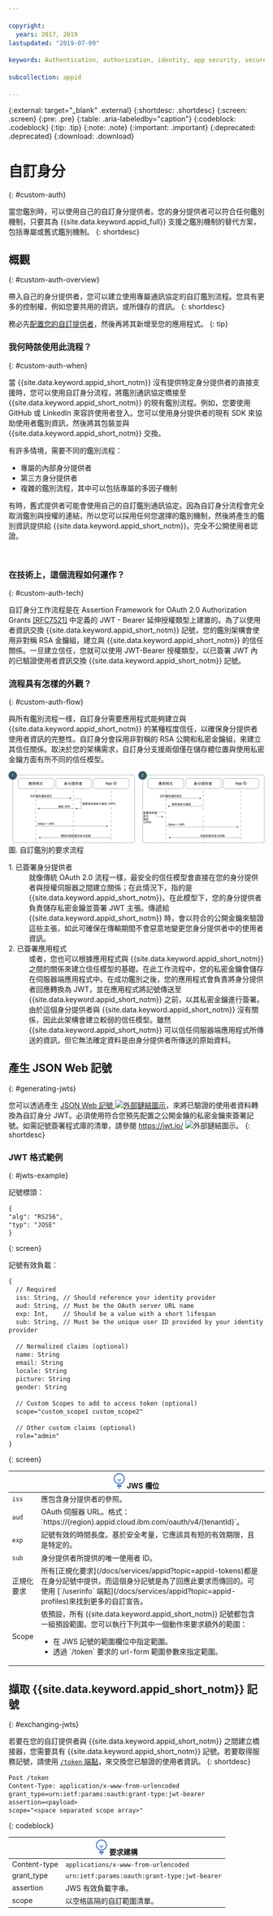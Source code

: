 ```yaml
---

copyright:
  years: 2017, 2019
lastupdated: "2019-07-09"

keywords: Authentication, authorization, identity, app security, secure, custom, proprietary, 

subcollection: appid

---
```


{:external: target="_blank" .external}
{:shortdesc: .shortdesc}
{:screen: .screen}
{:pre: .pre}
{:table: .aria-labeledby="caption"}
{:codeblock: .codeblock}
{:tip: .tip}
{:note: .note}
{:important: .important}
{:deprecated: .deprecated}
{:download: .download}

# 自訂身分
{: #custom-auth}

當您鑑別時，可以使用自己的自訂身分提供者。您的身分提供者可以符合任何鑑別機制，只要其為 {{site.data.keyword.appid_full}} 支援之鑑別機制的替代方案，包括專屬或舊式鑑別機制。
{: shortdesc}

## 概觀
{: #custom-auth-overview}

帶入自己的身分提供者，您可以建立使用專屬通訊協定的自訂鑑別流程。您具有更多的控制權，例如您要共用的資訊，或所儲存的資訊。
{: shortdesc}

務必先[配置您的自訂提供者](/docs/services/appid?topic=appid-custom-identity)，然後再將其新增至您的應用程式。
{: tip}

### 我何時該使用此流程？
{: #custom-auth-when}

當 {{site.data.keyword.appid_short_notm}} 沒有提供特定身分提供者的直接支援時，您可以使用自訂身分流程，將鑑別通訊協定橋接至 {{site.data.keyword.appid_short_notm}} 的現有鑑別流程。例如，您要使用 GitHub 或 LinkedIn 來容許使用者登入。您可以使用身分提供者的現有 SDK 來協助使用者鑑別資訊，然後將其包裝並與 {{site.data.keyword.appid_short_notm}} 交換。

有許多情境，需要不同的鑑別流程：

 - 專屬的內部身分提供者
 - 第三方身分提供者
 - 複雜的鑑別流程，其中可以包括專屬的多因子機制

有時，舊式提供者可能會使用自己的自訂鑑別通訊協定。因為自訂身分流程會完全取消鑑別與授權的連結，所以您可以採用任何您選擇的鑑別機制，然後將產生的鑑別資訊提供給 {{site.data.keyword.appid_short_notm}}。完全不公開使用者認證。

</br>

### 在技術上，這個流程如何運作？
{: #custom-auth-tech}

自訂身分工作流程是在 Assertion Framework for OAuth 2.0 Authorization Grants [[RFC7521]](https://tools.ietf.org/html/rfc7523#section-2.1) 中定義的 JWT - Bearer 延伸授權類型上建置的。為了以使用者資訊交換 {{site.data.keyword.appid_short_notm}} 記號，您的鑑別架構會使用非對稱 RSA 金鑰組，建立與 {{site.data.keyword.appid_short_notm}} 的信任關係。一旦建立信任，您就可以使用 JWT-Bearer 授權類型，以已簽署 JWT 內的已驗證使用者資訊交換 {{site.data.keyword.appid_short_notm}} 記號。

### 流程具有怎樣的外觀？
{: #custom-auth-flow}

與所有鑑別流程一樣，自訂身分需要應用程式能夠建立與 {{site.data.keyword.appid_short_notm}} 的某種程度信任，以確保身分提供者使用者資訊的完整性。自訂身分會採用非對稱的 RSA 公開和私密金鑰組，來建立其信任關係。取決於您的架構需求，自訂身分支援兩個僅在儲存體位置與使用私密金鑰方面有所不同的信任模型。

![自訂鑑別要求流程](images/customauth.png)
圖. 自訂鑑別的要求流程

<dl>
  <dt>1. 已簽署身分提供者</dt>
    <dd>就像傳統 OAuth 2.0 流程一樣，最安全的信任模型會直接在您的身分提供者與授權伺服器之間建立關係；在此情況下，指的是 {{site.data.keyword.appid_short_notm}}。在此模型下，您的身分提供者負責儲存私密金鑰並簽署 JWT 主張。傳遞給 {{site.data.keyword.appid_short_notm}} 時，會以符合的公開金鑰來驗證這些主張，如此可確保在傳輸期間不會惡意地變更您身分提供者中的使用者資訊。</dd>
  <dt>2. 已簽署應用程式</dt>
    <dd>或者，您也可以根據應用程式與 {{site.data.keyword.appid_short_notm}} 之間的關係來建立信任模型的基礎。在此工作流程中，您的私密金鑰會儲存在伺服器端應用程式中。在成功鑑別之後，您的應用程式會負責將身分提供者回應轉換為 JWT，並在應用程式將記號傳送至 {{site.data.keyword.appid_short_notm}} 之前，以其私密金鑰進行簽署。由於這個身分提供者與 {{site.data.keyword.appid_short_notm}} 沒有關係，因此此架構會建立較弱的信任模型。雖然 {{site.data.keyword.appid_short_notm}} 可以信任伺服器端應用程式所傳送的資訊，但它無法確定資料是由身分提供者所傳送的原始資料。</dd>
</dl>


## 產生 JSON Web 記號
{: #generating-jwts}

您可以透過產生 <a href="https://tools.ietf.org/html/rfc7515" target="blank">JSON Web 記號 <img src="../../icons/launch-glyph.svg" alt="外部鏈結圖示"></a>，來將已驗證的使用者資料轉換為自訂身分 JWT。必須使用符合您預先配置之公開金鑰的私密金鑰來簽署記號。如需記號簽署程式庫的清單，請參閱 <a href="https://jwt.io/" target="blank">https://jwt.io/ <img src="../../icons/launch-glyph.svg" alt="外部鏈結圖示"></a>。
{: shortdesc}

### JWT 格式範例
{: #jwts-example}

記號標頭：
  ```
  {
  "alg": "RS256",
  "typ": "JOSE"
  }
  ```
  {: screen}

記號有效負載：
  ```
  {
    // Required
    iss: String, // Should reference your identity provider
    aud: String, // Must be the OAuth server URL name
    exp: Int,    // Should be a value with a short lifespan
    sub: String, // Must be the unique user ID provided by your identity provider

    // Normalized claims (optional)
    name: String
    email: String
    locale: String
    picture: String
    gender: String

    // Custom Scopes to add to access token (optional)
    scope="custom_scope1 custom_scope2"

    // Other custom claims (optional)
    role="admin"
  }
  ```
  {: screen}

  <table>
  <thead>
    <th colspan=2><img src="images/idea.png" alt="相關資訊圖示"/> JWS 欄位</th>
  </thead>
  <tbody>
    <tr>
      <td><code>iss</code></td>
      <td>應包含身分提供者的參照。</td>
    </tr>
    <tr>
      <td><code>aud</code></td>
      <td>OAuth 伺服器 URL。格式：`https://{region}.appid.cloud.ibm.com/oauth/v4/{tenantId}`。</td>
    </tr>
    <tr>
      <td><code>exp</code></td>
      <td>記號有效的時間長度。基於安全考量，它應該具有短的有效期限，且是特定的。</td>
    </tr>
    <tr>
      <td><code>sub</code></td>
      <td>身分提供者所提供的唯一使用者 ID。</td>
    </tr>
    <tr>
      <td>正規化要求</td>
      <td>所有[正規化要求](/docs/services/appid?topic=appid-tokens)都是在身分記號中提供，而這個身分記號是為了回應此要求而傳回的。可使用 [`/userinfo` 端點](/docs/services/appid?topic=appid-profiles)來找到更多的自訂宣告。</td>
    </tr>
    <tr>
      <td>Scope</td>
      <td>依預設，所有 {{site.data.keyword.appid_short_notm}} 記號都包含一組預設範圍。您可以執行下列其中一個動作來要求額外的範圍：<ul><li> 在 JWS 記號的範圍欄位中指定範圍。</li> <li>透過 `/token` 要求的 url-form 範圍參數來指定範圍。</li></ul></td>
    </tr>
  </tbody>
  </table>

## 擷取 {{site.data.keyword.appid_short_notm}} 記號
{: #exchanging-jwts}

若要在您的自訂提供者與 {{site.data.keyword.appid_short_notm}} 之間建立橋接器，您需要具有 {{site.data.keyword.appid_short_notm}} 記號。若要取得服務記號，請使用 [`/token` 端點](https://us-south.appid.cloud.ibm.com/swagger-ui/#/Authorization_Server_V4/token)，來交換您已驗證的使用者資訊。
{: shortdesc}

  ```
  Post /token
  Content-Type: application/x-www-from-urlencoded
  grant_type=urn:ietf:params:oauth:grant-type:jwt-bearer
  assertion=<payload>
  scope="<space separated scope array>"
  ```
  {: codeblock}
  <table>
    <thead>
      <th colspan=2><img src="images/idea.png" alt="相關資訊圖示"/> 要求建構</th>
    </thead>
    <tbody>
      <tr>
        <td>Content-type</td>
        <td><code>applications/x-www-from-urlencoded</code></td>
      </tr>
      <tr>
        <td>grant_type</td>
        <td><code>urn:ietf:params:oauth:grant-type:jwt-bearer</code></td>
      </tr>
      <tr>
        <td>assertion</td>
        <td>JWS 有效負載字串。</td>
      </tr>
      <tr>
        <td>scope</td>
        <td>以空格區隔的自訂範圍清單。</td>
      </tr>
    </tbody>
  </table>

